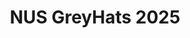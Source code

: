 ---
title: NUS GreyHats 2025
description: This blog contains concise writeups for diverse NUS GreyHats 2025, covering forensics. Let's explore and enhance our cybersecurity skills together.   
image:

# Badge style
style:
    background: "#0177b8"
    color: "#fff"
---